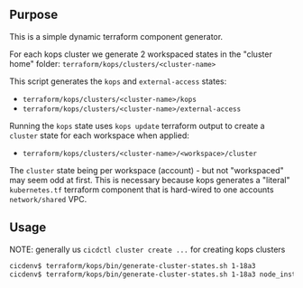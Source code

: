 ## Purpose
This is a simple dynamic terraform component generator.

For each kops cluster we generate 2 workspaced states in the
"cluster home" folder:
`terraform/kops/clusters/<cluster-name>`

This script generates the `kops` and `external-access` states:
* `terraform/kops/clusters/<cluster-name>/kops`
* `terraform/kops/clusters/<cluster-name>/external-access`

Running the `kops` state uses `kops update` terraform output to create
a `cluster` state for each workspace when applied:
* `terraform/kops/clusters/<cluster-name>/<workspace>/cluster`

The `cluster` state being per workspace (account) - but not "workspaced" may seem
odd at first.
This is necessary because kops generates a "literal" `kubernetes.tf` terraform
component that is hard-wired to one accounts `network/shared` VPC.

## Usage
NOTE: generally us `cicdctl cluster create ...` for creating kops clusters
```bash
cicdenv$ terraform/kops/bin/generate-cluster-states.sh 1-18a3
cicdenv$ terraform/kops/bin/generate-cluster-states.sh 1-18a3 node_instance_type=r5dn.2xlarge node_count=6
```
